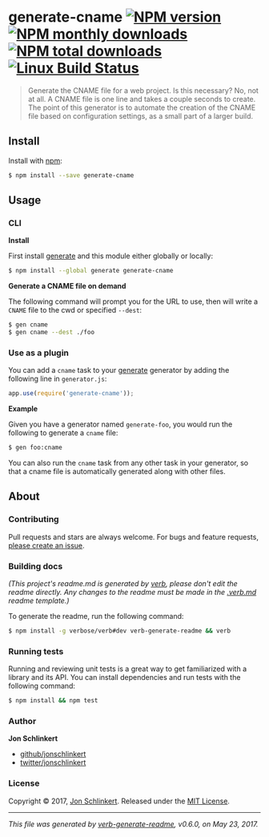 # generate-cname [![NPM version](https://img.shields.io/npm/v/generate-cname.svg?style=flat)](https://www.npmjs.com/package/generate-cname) [![NPM monthly downloads](https://img.shields.io/npm/dm/generate-cname.svg?style=flat)](https://npmjs.org/package/generate-cname) [![NPM total downloads](https://img.shields.io/npm/dt/generate-cname.svg?style=flat)](https://npmjs.org/package/generate-cname) [![Linux Build Status](https://img.shields.io/travis/generate/generate-cname.svg?style=flat&label=Travis)](https://travis-ci.org/generate/generate-cname)

> Generate the CNAME file for a web project. Is this necessary? No, not at all. A CNAME file is one line and takes a couple seconds to create. The point of this generator is to automate the creation of the CNAME file based on configuration settings, as a small part of a larger build.

## Install

Install with [npm](https://www.npmjs.com/):

```sh
$ npm install --save generate-cname
```

## Usage

### CLI

**Install**

First install [generate](https://github.com/generate/generate) and this module either globally or locally:

```sh
$ npm install --global generate generate-cname
```

**Generate a CNAME file on demand**

The following command will prompt you for the URL to use, then will write a `CNAME` file to the cwd or specified `--dest`:

```sh
$ gen cname 
$ gen cname --dest ./foo
```

### Use as a plugin

You can add a `cname` task to your [generate](https://github.com/generate/generate) generator by adding the following line in `generator.js`:

```js
app.use(require('generate-cname'));
```

**Example**

Given you have a generator named `generate-foo`, you would run the following to generate a `cname` file:

```sh
$ gen foo:cname
```

You can also run the `cname` task from any other task in your generator, so that a cname file is automatically generated along with other files.

## About

### Contributing

Pull requests and stars are always welcome. For bugs and feature requests, [please create an issue](../../issues/new).

### Building docs

_(This project's readme.md is generated by [verb](https://github.com/verbose/verb-generate-readme), please don't edit the readme directly. Any changes to the readme must be made in the [.verb.md](.verb.md) readme template.)_

To generate the readme, run the following command:

```sh
$ npm install -g verbose/verb#dev verb-generate-readme && verb
```

### Running tests

Running and reviewing unit tests is a great way to get familiarized with a library and its API. You can install dependencies and run tests with the following command:

```sh
$ npm install && npm test
```

### Author

**Jon Schlinkert**

* [github/jonschlinkert](https://github.com/jonschlinkert)
* [twitter/jonschlinkert](https://twitter.com/jonschlinkert)

### License

Copyright © 2017, [Jon Schlinkert](https://github.com/jonschlinkert).
Released under the [MIT License](LICENSE).

***

_This file was generated by [verb-generate-readme](https://github.com/verbose/verb-generate-readme), v0.6.0, on May 23, 2017._